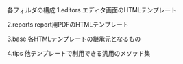 各フォルダの構成
1.editors
エディタ画面のHTMLテンプレート

2.reports
report用PDFのHTMLテンプレート

3.base
各HTMLテンプレートの継承元となるもの

4.tips
他テンプレートで利用できる汎用のメソッド集

